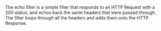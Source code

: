 The echo filter is a simple filter that responds to an HTTP Request with a 200 status,
and echos back the same headers that were passed through. The filter loops through
all the headers and adds them onto the HTTP Response. 